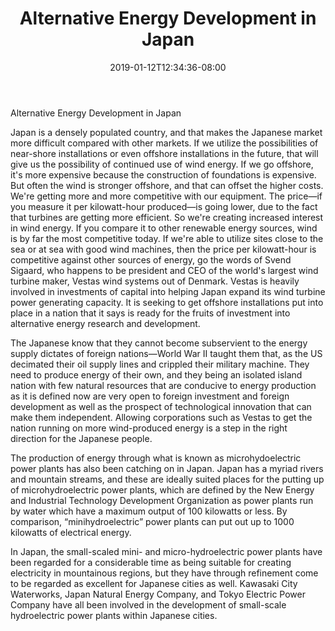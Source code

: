 ﻿---
title: "Alternative Energy Development in Japan"
date: 2019-01-12T12:34:36-08:00
description: "alternative energy Tips for Web Success"
featured_image: "/images/alternative energy.jpg"
tags: ["alternative energy"]
---

Alternative Energy Development in Japan

Japan is a densely populated country, and that makes the Japanese market more difficult compared with other markets. If we utilize the possibilities of near-shore installations or even offshore installations in the future, that will give us the possibility of continued use of wind energy. If we go offshore, it's more expensive because the construction of foundations is expensive. But often the wind is stronger offshore, and that can offset the higher costs. We're getting more and more competitive with our equipment. The price—if you measure it per kilowatt-hour produced—is going lower, due to the fact that turbines are getting more efficient. So we're creating increased interest in wind energy. If you compare it to other renewable energy sources, wind is by far the most competitive today. If we're able to utilize sites close to the sea or at sea with good wind machines, then the price per kilowatt-hour is competitive against other sources of energy, go the words of Svend Sigaard, who happens to be president and CEO of the world's largest wind turbine maker, Vestas wind systems out of Denmark. Vestas is heavily involved in investments of capital into helping Japan expand its wind turbine power generating capacity. It is seeking to get offshore installations put into place in a nation that it says is ready for the fruits of investment into alternative energy research and development. 

The Japanese know that they cannot become subservient to the energy supply dictates of foreign nations—World War II taught them that, as the US decimated their oil supply lines and crippled their military machine. They need to produce energy of their own, and they being an isolated island nation with few natural resources that are conducive to energy production as it is defined now are very open to foreign investment and foreign development as well as the prospect of technological innovation that can make them independent. Allowing corporations such as Vestas to get the nation running on more wind-produced energy is a step in the right direction for the Japanese people. 

The production of energy through what is known as microhydoelectric power plants has also been catching on in Japan. Japan has a myriad rivers and mountain streams, and these are ideally suited places for the putting up of microhydroelectric power plants, which are defined by the New Energy and Industrial Technology Development Organization as power plants run by water which have a maximum output of 100 kilowatts or less. By comparison, “minihydroelectric” power plants can put out up to 1000 kilowatts of electrical energy. 

In Japan, the small-scaled mini- and micro-hydroelectric power plants have been regarded for a considerable time as being suitable for creating electricity in mountainous regions, but they have through refinement come to be regarded as excellent for Japanese cities as well. Kawasaki City Waterworks, Japan Natural Energy Company, and Tokyo Electric Power Company have all been involved in the development of small-scale hydroelectric power plants within Japanese cities. 

